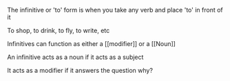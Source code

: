 The infinitive or 'to' form is when you take any verb and place 'to' in front of it

To shop, to drink, to fly, to write, etc

Infinitives can function as either a [[modifier]] or a [[Noun]]

An infinitive acts as a noun if it acts as a subject

It acts as a modifier if it answers the question why?

